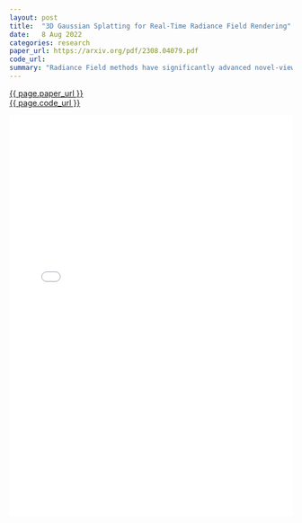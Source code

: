```yaml
---
layout: post
title:  "3D Gaussian Splatting for Real-Time Radiance Field Rendering"
date:   8 Aug 2022
categories: research
paper_url: https://arxiv.org/pdf/2308.04079.pdf
code_url: 
summary: "Radiance Field methods have significantly advanced novel-view synthesis for scenes from multiple photos or videos, but high visual quality requires costly training and rendering, with faster methods sacrificing quality. Existing methods struggle to display unbounded, complete scenes at 1080p resolution in real-time. We introduce a novel approach with three key innovations: 1) Utilizing sparse points from camera calibration to represent scenes with 3D Gaussians, optimizing scene fidelity while reducing computation in empty spaces. 2) Implementing interleaved optimization and density control of the 3D Gaussians, including anisotropic covariance adjustment for accurate scene depiction. 3) Developing a fast, visibility-aware rendering algorithm enabling anisotropic splatting, which speeds up training and supports real-time (≥ 30 fps) rendering at 1080p. Our method demonstrates superior visual quality and real-time rendering capabilities across several datasets."
---
```


<style>
.responsive-pdf-container {
    overflow: hidden;
    padding-top: 141.42%; /* 16:9 Aspect Ratio, adjust as needed */
    position: relative;
}

.responsive-pdf-container iframe {
    border: none;
    height: 100%;
    left: 0;
    position: absolute;
    top: 0;
    width: 100%;
}
</style>

<a href="{{ page.paper_url }}">{{ page.paper_url }}</a><br>
<a href="{{ page.code_url }}">{{ page.code_url }}</a>

<div class="responsive-pdf-container">
    <iframe src="{{ page.paper_url }}" style="border: none;"></iframe>
</div>